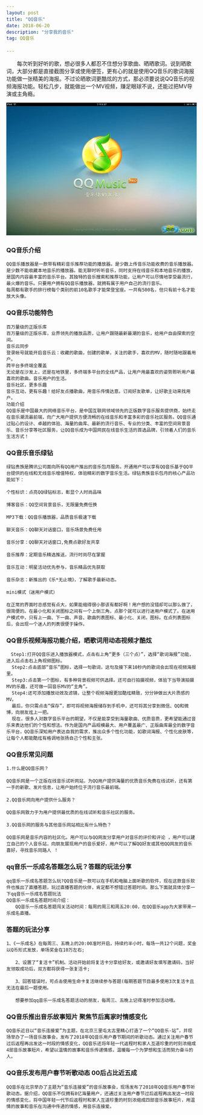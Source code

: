 ```yaml
---
layout: post
title: "QQ音乐"
date: 2018-06-20 
description: "分享我的音乐"
tag: QQ音乐 

---   
```

  
　　每次听到好听的歌，想必很多人都忍不住想分享歌曲、晒晒歌词。说到晒歌词，大部分都是直接截图分享或使用便签，更有心的就是使用QQ音乐的歌词海报功能做一张精美的海报。不过论晒歌词更酷炫的方式，那必须要说说QQ音乐的视频海报功能。轻松几步，就能做出一个MV视频，赚足眼球不说，还能过把MV导演或主角瘾。

<div align="center">
  <img src="/images/8.jpg" height="350" width="950">
 </div>
 
### QQ音乐介绍
```
QQ音乐播放器是一款带有精彩音乐推荐功能的播放器。是少数上传音乐功能收费的音乐播放器。是少数不能收藏本地音乐的播放器。能无聊时听听音乐，同时支持在线音乐和本地音乐的播放，是国内内容最丰富的音乐平台。其独特的音乐搜索和推荐功能，让用户可以尽情地享受最流行，最火爆的音乐。只要用户拥有QQ音乐播放器，就拥有属于用户自己的流行音乐。
每周都有歌手的排行榜每个类别的前10名歌手才能荣登宝座。一共有500名，但只有前十名才能放大头像。
```
### QQ音乐功能特色
```
百万量级的正版乐库
百万量级的正版乐库，业界领先的播放品质，让用户跟随最新最潮的音乐，给用户自由探索的空间。
音乐云同步
登录帐号就能开启音乐云：收藏的歌曲，创建的歌单，关注的歌手，喜欢的MV，随时随地跟着用户。
跨平台多终端全覆盖
无论是在沙发上，还是在地铁里，多终端多平台的全线产品，让用户用最喜欢的姿势聆听用户最喜欢的歌曲。音乐用户的生活。
音乐社区，更多乐趣
音乐互动，更有乐趣！给好友点播歌曲，用音乐传情达意。订阅好友歌单，让好歌主动来找用户。
功能介绍
QQ音乐是中国最大的网络音乐平台，是中国互联网领域领先的正版数字音乐服务提供商，始终走在音乐潮流最前端，向广大用户提供方便流畅的在线音乐和丰富多彩的音乐社区服务。QQ音乐通过贴心的设计、卓越的体验、海量的曲库、最新的流行音乐、专业的分类、丰富的空间背景音乐、音乐分享等社区服务，让QQ音乐成为中国网民在线音乐生活的首选品牌，引领着人们的音乐生活方式！
```
### QQ音乐音乐绿钻
```
绿钻贵族是腾讯公司面向所有QQ用户推出的音乐包月服务。开通用户可以享有QQ音乐基于QQ平台提供的在线和无线音乐增值特权，体验精彩的数字音乐生活。绿钻贵族音乐包月的核心产品功能如下：

个性标识：点亮QQ绿钻标志，彰显个人时尚品味

博客音乐：QQ空间背景音乐，无限量免费任换

MP3下载：QQ音乐播放器，品质音乐极速下载

聊天音乐：QQ聊天对话窗口，音乐场景免费任用

音乐分享：QQ聊天对话窗口,免费点歌好友共享

音乐推荐：定期音乐精选推送，流行时尚尽在掌握

音乐互动：明星活动优先参与，音乐精品优先获取

音乐杂志：新推出的《乐*无止境》，了解歌手最新动态。

mini模式（迷用户模式）

在正常的界面时总感觉有点大，如果能缩得很小那该有都好啊！用户想的没错却可以那么做了，很简便的。在最小化和关闭图标之间有一个上倒三角，点那个就可以进行迷用户模式了。在迷用户模式中，只有上一曲、下一曲、声音、歌曲列表图标、最小化、关闭，图标。在点列表图标后，会出现一个迷人的列表很便于操作。
```
### QQ音乐视频海报功能介绍，晒歌词用动态视频才酷炫
```
　Step1:打开QQ音乐进入播放器模式，点击右上角“更多（三个点）”，选择“歌词海报”功能，进入后点击右上角视频图标。
  Step2:点击底部“音乐”图标，选择一句歌词，这句及接下来10秒内的歌词会出现在视频海报里。
  Step3:点击第一个图标，有多种背景视频可供选择。还可自行拍摄视频，体验下当导演拍摄MV的乐趣，还可做一回音乐MV的“主角”。
  Step4:还可添加播放动效及滤镜，让整个视频海报更加酷炫精致，分分钟做出大片质感的MV。
  最后，你只需点击“保存”，即可将视频海报储存到手机中，还可将其分享到微信、QQ和微博，向朋友炫上一把。
  现在，很多人对数字音乐平台的期望，不仅是能享受到海量歌曲、优质音质，更希望能通过音乐来表达他们的个性和想法。作为是国内产品规模最大、用户覆盖最广、正版曲库最全的数字音乐平台，QQ音乐深知用户表达自我的需求，推出众多个性化功能，如歌词海报、个性化皮肤等，让每个人都能酷炫有格调地张扬自己个性和主张。
  ```
  
### QQ音乐常见问题
  
  ```
 1.什么是QQ音乐网？

QQ音乐网是一个正版在线音乐试听网站，为QQ用户提供海量的优质音乐免费在线试听，还有第一手的新歌、发片信息，让用户始终位于流行音乐最前端。

2.QQ音乐网向用户提供什么服务？

QQ音乐网致力于为用户提供最优质的在线试听和音乐社区的服务。

3.QQ音乐网的服务与其他音乐网站相比有什么特色？

QQ音乐网是音乐内容的社区化。用户可以与QQ网友分享用户对音乐的评价和评论 ，用户可以建立自己的个人音乐站，向朋友展现用户的音乐爱好，用户可以了解QQ好友或其他QQ网友的音乐喜好，寻找音乐同路人 ！
```
### qq音乐一乐成名答题怎么玩？答题的玩法分享     
```
qq音乐一乐成名答题怎么玩?QQ音乐是一款可以在手机和电脑上面听歌的软件，现在这款音乐软件也推出了直播答题，玩过直播答题的伙伴，肯定都不想错过答题时间。那么下面就具体分享一下qq音乐一乐成名答题玩法
QQ音乐一乐成名答题时间介绍：
　　QQ音乐一乐成名答题闯关活动时间：每周的周三和周五20:00，在QQ音乐app为大家带来一乐成名直播。
  ```
### 答题的玩法分享        
   ```
   1、《一乐成名》在每周三、五晚上的20:00准时开启，持续约半小时，每场一共12个问题，奖金以Q币形式发放，单场奖金在10万左右;

　　2、设置了“复活卡”机制。活动开始前将复活卡分享给好友，或邀请好友填写邀请码，当好友领取成功后，双方都将获得一张复活卡;

　　3、回答错误时，可点击使用生命卡复活继续参与答题(每期答题节目最多使用3次复活卡且无法在最后一题使用。

　　想要参加qq音乐一乐成名答题活动的朋友，每周三、五晚上记得准时参加活动哦。
```

### QQ音乐推出音乐故事短片 聚焦节后离家时情感变化
```
QQ音乐近日以“音乐连接爱”为主题，在北京三里屯太古里精心打造了一个“QQ音乐·站”，并现场举办了一场音乐故事会，发布了2018年QQ音乐用户春节期间的听歌动态。通过关注用户春节过后返程再出发这一时段的情感变化，QQ音乐还将年轻一代返程时和家人互道珍重的时刻浓缩成4部音乐故事短片，希望以温情的故事和音乐传递情感，温暖每一个为梦想和生活而努力奋斗的人。
```

### QQ音乐发布用户春节听歌动态 00后占比近五成
```
QQ音乐在北京举办了主题为“音乐连接爱”的音乐故事会，现场发布了2018年QQ音乐用户春节听歌动态。据介绍，QQ音乐不仅拥有8亿海量用户，还通过关注用户春节过后返程再出发这一时段的情感变化，将中国年轻一代节后返程时和家人互道珍重的时刻浓缩成四部音乐故事短片，用温情的故事和音乐在沟通中传递的情感，用音乐连接爱。

```

